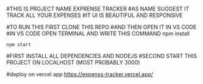 #THIS IS PROJECT NAME EXPRENSE TRACKER 
#AS NAME SUGGEST IT TRACK ALL YOUR EXPENSES 
#IT UI IS BEAUTIFUL AND RESPONSIVE

#TO RUN THIS FIRST CLONE THIS REPO
#AND THEN OPEN IT IN VS CODE 
#IN VS CODE OPEN TERMINAL AND WRITE THIS COMMAND
    npm install 

    npm start

#FIRST INSTALL ALL DEPENDENCIES AND NODEJS
#SECOND START THIS PROJECT ON LOCALHOST (MOST PROBABLY 3000)

#deploy on vercel app 
https://expenss-tracker.vercel.app/
